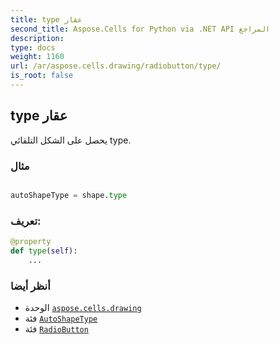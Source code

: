 ```yaml
---
title: type عقار
second_title: Aspose.Cells for Python via .NET API المراجع
description:
type: docs
weight: 1160
url: /ar/aspose.cells.drawing/radiobutton/type/
is_root: false
---
```

##  type عقار

يحصل على الشكل التلقائي type.

###  مثال

```python

autoShapeType = shape.type

```
###  تعريف:
```python
@property
def type(self):
    ...
```

###  أنظر أيضا
* الوحدة [`aspose.cells.drawing`](../../)
* فئة [`AutoShapeType`](/cells/python-net/ar/aspose.cells.drawing/autoshapetype)
* فئة [`RadioButton`](/cells/python-net/ar/aspose.cells.drawing/radiobutton)
